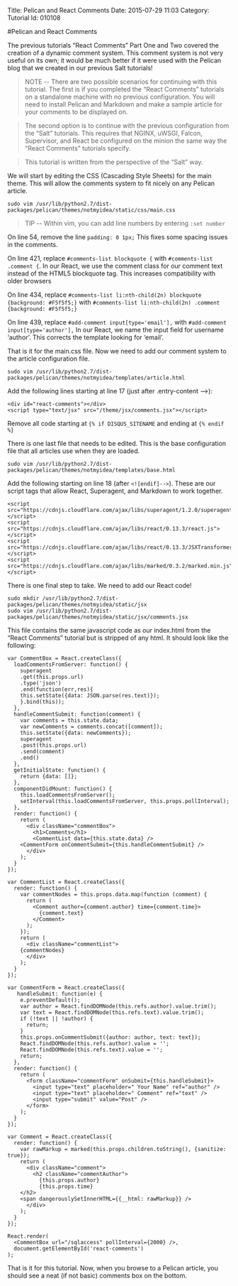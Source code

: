 Title: Pelican and React Comments
Date: 2015-07-29 11:03
Category: Tutorial
Id: 010108

#Pelican and React Comments

The previous tutorials “React Comments” Part One and Two covered the creation of a dynamic comment system. This comment system is not very useful on its own; it would be much better if it were used with the Pelican blog that we created in our previous Salt tutorials! 

> NOTE -- There are two possible scenarios for continuing with this tutorial. The first is if you completed the “React Comments” tutorials on a standalone machine with no previous configuration. You will need to install Pelican and Markdown and make a sample article for your comments to be displayed on. 

> The second option is to continue with the previous configuration from the “Salt” tutorials. This requires that NGINX, uWSGI, Falcon, Supervisor, and React be configured on the minion the same way the “React Comments” tutorials specify. 

> This tutorial is written from the perspective of the “Salt” way.

We will start by editing the CSS (Cascading Style Sheets) for the main theme. This will allow the comments system to fit nicely on any Pelican article.
```
sudo vim /usr/lib/python2.7/dist-packages/pelican/themes/notmyidea/static/css/main.css
```
> TIP -- Within vim, you can add line numbers by entering `:set number`

On line 54, remove the line `padding: 0 1px;`
This fixes some spacing issues in the comments.

On line 421, replace `#comments-list blockquote {` with `#comments-list .comment {`.
In our React, we use the comment class for our comment text instead of the HTML5 blockquote tag. This increases compatibility with older browsers

On line 434, replace `#comments-list li:nth-child(2n) blockquote {background: #F5f5f5;}` with `#comments-list li:nth-child(2n) .comment {background: #F5f5f5;}`

On line 439, replace `#add-comment input[type='email'],` with `#add-comment input[type='author'],`
In our React, we name the input field for username ‘author’. This corrects the template looking for ‘email’.

That is it for the main.css file. Now we need to add our comment system to the article configuration file.
```
sudo vim /usr/lib/python2.7/dist-packages/pelican/themes/notmyidea/templates/article.html
```
Add the following lines starting at line 17 (just after .entry-content -->):
```
<div id="react-comments"></div>
<script type="text/jsx" src="/theme/jsx/comments.jsx"></script>
```
Remove all code starting at `{% if DISQUS_SITENAME` and ending at `{% endif %}`

There is one last file that needs to be edited. This is the base configuration file that all articles use when they are loaded.
```
sudo vim /usr/lib/python2.7/dist-packages/pelican/themes/notmyidea/templates/base.html
```
Add the following starting on line 18 (after `<![endif]-->`). These are our script tags that allow React, Superagent, and Markdown to work together.
```
<script src="https://cdnjs.cloudflare.com/ajax/libs/superagent/1.2.0/superagent.js"></script>
<script src="https://cdnjs.cloudflare.com/ajax/libs/react/0.13.3/react.js"></script>
<script src="https://cdnjs.cloudflare.com/ajax/libs/react/0.13.3/JSXTransformer.js"></script>
<script src="https://cdnjs.cloudflare.com/ajax/libs/marked/0.3.2/marked.min.js"></script>
```

There is one final step to take. We need to add our React code!
```
sudo mkdir /usr/lib/python2.7/dist-packages/pelican/themes/notmyidea/static/jsx
sudo vim /usr/lib/python2.7/dist-packages/pelican/themes/notmyidea/static/jsx/comments.jsx
```
This file contains the same javascript code as our index.html from the “React Comments” tutorial but is stripped of any html. It should look like the following:
```
var CommentBox = React.createClass({
  loadCommentsFromServer: function() {
    superagent
    .get(this.props.url)
    .type('json')
    .end(function(err,res){
    this.setState({data: JSON.parse(res.text)});
    }.bind(this));
  },
  handleCommentSubmit: function(comment) {
    var comments = this.state.data;
    var newComments = comments.concat([comment]);
    this.setState({data: newComments});
    superagent
    .post(this.props.url)
    .send(comment)
    .end()
  },
  getInitialState: function() {
    return {data: []};
  },
  componentDidMount: function() {
    this.loadCommentsFromServer();
    setInterval(this.loadCommentsFromServer, this.props.pollInterval);
  },
  render: function() {
    return (
      <div className="commentBox">
        <h1>Comments</h1>
        <CommentList data={this.state.data} />
    <CommentForm onCommentSubmit={this.handleCommentSubmit} />
      </div>
    );
  }
});

var CommentList = React.createClass({
  render: function() {
    var commentNodes = this.props.data.map(function (comment) {
      return (
        <Comment author={comment.author} time={comment.time}>
          {comment.text}
        </Comment>
      );
    });
    return (
      <div className="commentList">
    {commentNodes}
      </div>
    );
  }
});

var CommentForm = React.createClass({
   handleSubmit: function(e) {
    e.preventDefault();
    var author = React.findDOMNode(this.refs.author).value.trim();
    var text = React.findDOMNode(this.refs.text).value.trim();
    if (!text || !author) {
      return;
    }
    this.props.onCommentSubmit({author: author, text: text});
    React.findDOMNode(this.refs.author).value = '';
    React.findDOMNode(this.refs.text).value = '';
    return;
  },
  render: function() {
    return (
      <form className="commentForm" onSubmit={this.handleSubmit}>
        <input type="text" placeholder=" Your Name" ref="author" />
        <input type="text" placeholder=" Comment" ref="text" />
        <input type="submit" value="Post" />
      </form>
    );
  }
});

var Comment = React.createClass({
  render: function() {
    var rawMarkup = marked(this.props.children.toString(), {sanitize: true});
    return (
      <div className="comment">
        <h2 className="commentAuthor">
          {this.props.author}
          {this.props.time}
    </h2>
    <span dangerouslySetInnerHTML={{__html: rawMarkup}} />
      </div>
    );
  }
});

React.render(
  <CommentBox url="/sqlaccess" pollInterval={2000} />,
  document.getElementById('react-comments')
);
```

That is it for this tutorial. Now, when you browse to a Pelican article, you should see a neat (if not basic) comments box on the bottom.

